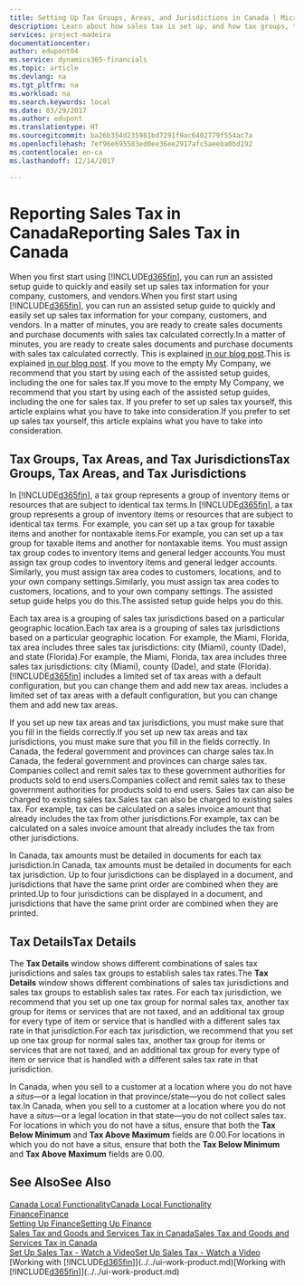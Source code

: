 ```yaml
---
title: Setting Up Tax Groups, Areas, and Jurisdictions in Canada | Microsoft Docs
description: Learn about how sales tax is set up, and how tax groups, tax areas (states, counties, cities, and localities), tax jurisdictions, and tax details work.
services: project-madeira
documentationcenter: 
author: edupont04
ms.service: dynamics365-financials
ms.topic: article
ms.devlang: na
ms.tgt_pltfrm: na
ms.workload: na
ms.search.keywords: local
ms.date: 03/29/2017
ms.author: edupont
ms.translationtype: HT
ms.sourcegitcommit: ba26b354d235981bd7291f9ac6402779f554ac7a
ms.openlocfilehash: 7ef96e695583ed0ee36ee2917afc5aeeba0bd192
ms.contentlocale: en-ca
ms.lasthandoff: 12/14/2017

---
```

# <a name="reporting-sales-tax-in-canada"></a><span data-ttu-id="648b5-103">Reporting Sales Tax in Canada</span><span class="sxs-lookup"><span data-stu-id="648b5-103">Reporting Sales Tax in Canada</span></span>
<span data-ttu-id="648b5-104">When you first start using [!INCLUDE[d365fin](../../includes/d365fin_md.md)], you can run an assisted setup guide to quickly and easily set up sales tax information for your company, customers, and vendors.</span><span class="sxs-lookup"><span data-stu-id="648b5-104">When you first start using [!INCLUDE[d365fin](../../includes/d365fin_md.md)], you can run an assisted setup guide to quickly and easily set up sales tax information for your company, customers, and vendors.</span></span> <span data-ttu-id="648b5-105">In a matter of minutes, you are ready to create sales documents and purchase documents with sales tax calculated correctly.</span><span class="sxs-lookup"><span data-stu-id="648b5-105">In a matter of minutes, you are ready to create sales documents and purchase documents with sales tax calculated correctly.</span></span> <span data-ttu-id="648b5-106">This is explained [in our blog post](https://madeira.microsoft.com/blog/sales-tax-setup-made-easy).</span><span class="sxs-lookup"><span data-stu-id="648b5-106">This is explained [in our blog post](https://madeira.microsoft.com/blog/sales-tax-setup-made-easy).</span></span>
<span data-ttu-id="648b5-107">If you move to the empty My Company, we recommend that you start by using each of the assisted setup guides, including the one for sales tax.</span><span class="sxs-lookup"><span data-stu-id="648b5-107">If you move to the empty My Company, we recommend that you start by using each of the assisted setup guides, including the one for sales tax.</span></span> <span data-ttu-id="648b5-108">If you prefer to set up sales tax yourself, this article explains what you have to take into consideration.</span><span class="sxs-lookup"><span data-stu-id="648b5-108">If you prefer to set up sales tax yourself, this article explains what you have to take into consideration.</span></span>  

## <a name="tax-groups-tax-areas-and-tax-jurisdictions"></a><span data-ttu-id="648b5-109">Tax Groups, Tax Areas, and Tax Jurisdictions</span><span class="sxs-lookup"><span data-stu-id="648b5-109">Tax Groups, Tax Areas, and Tax Jurisdictions</span></span>
<span data-ttu-id="648b5-110">In [!INCLUDE[d365fin](../../includes/d365fin_md.md)], a tax group represents a group of inventory items or resources that are subject to identical tax terms.</span><span class="sxs-lookup"><span data-stu-id="648b5-110">In [!INCLUDE[d365fin](../../includes/d365fin_md.md)], a tax group represents a group of inventory items or resources that are subject to identical tax terms.</span></span> <span data-ttu-id="648b5-111">For example, you can set up a tax group for taxable items and another for nontaxable items.</span><span class="sxs-lookup"><span data-stu-id="648b5-111">For example, you can set up a tax group for taxable items and another for nontaxable items.</span></span> <span data-ttu-id="648b5-112">You must assign tax group codes to inventory items and general ledger accounts.</span><span class="sxs-lookup"><span data-stu-id="648b5-112">You must assign tax group codes to inventory items and general ledger accounts.</span></span> <span data-ttu-id="648b5-113">Similarly, you must assign tax area codes to customers, locations, and to your own company settings.</span><span class="sxs-lookup"><span data-stu-id="648b5-113">Similarly, you must assign tax area codes to customers, locations, and to your own company settings.</span></span> <span data-ttu-id="648b5-114">The assisted setup guide helps you do this.</span><span class="sxs-lookup"><span data-stu-id="648b5-114">The assisted setup guide helps you do this.</span></span>  

<span data-ttu-id="648b5-115">Each tax area is a grouping of sales tax jurisdictions based on a particular geographic location.</span><span class="sxs-lookup"><span data-stu-id="648b5-115">Each tax area is a grouping of sales tax jurisdictions based on a particular geographic location.</span></span> <span data-ttu-id="648b5-116">For example, the Miami, Florida, tax area includes three sales tax jurisdictions: city (Miami), county (Dade), and state (Florida).</span><span class="sxs-lookup"><span data-stu-id="648b5-116">For example, the Miami, Florida, tax area includes three sales tax jurisdictions: city (Miami), county (Dade), and state (Florida).</span></span> [!INCLUDE[d365fin](../../includes/d365fin_md.md)]<span data-ttu-id="648b5-117"> includes a limited set of tax areas with a default configuration, but you can change them and add new tax areas.</span><span class="sxs-lookup"><span data-stu-id="648b5-117"> includes a limited set of tax areas with a default configuration, but you can change them and add new tax areas.</span></span>  

<span data-ttu-id="648b5-118">If you set up new tax areas and tax jurisdictions, you must make sure that you fill in the fields correctly.</span><span class="sxs-lookup"><span data-stu-id="648b5-118">If you set up new tax areas and tax jurisdictions, you must make sure that you fill in the fields correctly.</span></span> <span data-ttu-id="648b5-119">In Canada, the federal government and provinces can charge sales tax.</span><span class="sxs-lookup"><span data-stu-id="648b5-119">In Canada, the federal government and provinces can charge sales tax.</span></span> <span data-ttu-id="648b5-120">Companies collect and remit sales tax to these government authorities for products sold to end users.</span><span class="sxs-lookup"><span data-stu-id="648b5-120">Companies collect and remit sales tax to these government authorities for products sold to end users.</span></span> <span data-ttu-id="648b5-121">Sales tax can also be charged to existing sales tax.</span><span class="sxs-lookup"><span data-stu-id="648b5-121">Sales tax can also be charged to existing sales tax.</span></span> <span data-ttu-id="648b5-122">For example, tax can be calculated on a sales invoice amount that already includes the tax from other jurisdictions.</span><span class="sxs-lookup"><span data-stu-id="648b5-122">For example, tax can be calculated on a sales invoice amount that already includes the tax from other jurisdictions.</span></span>  

<span data-ttu-id="648b5-123">In Canada, tax amounts must be detailed in documents for each tax jurisdiction.</span><span class="sxs-lookup"><span data-stu-id="648b5-123">In Canada, tax amounts must be detailed in documents for each tax jurisdiction.</span></span> <span data-ttu-id="648b5-124">Up to four jurisdictions can be displayed in a document, and jurisdictions that have the same print order are combined when they are printed.</span><span class="sxs-lookup"><span data-stu-id="648b5-124">Up to four jurisdictions can be displayed in a document, and jurisdictions that have the same print order are combined when they are printed.</span></span>  

## <a name="tax-details"></a><span data-ttu-id="648b5-125">Tax Details</span><span class="sxs-lookup"><span data-stu-id="648b5-125">Tax Details</span></span>
<span data-ttu-id="648b5-126">The **Tax Details** window shows different combinations of sales tax jurisdictions and sales tax groups to establish sales tax rates.</span><span class="sxs-lookup"><span data-stu-id="648b5-126">The **Tax Details** window shows different combinations of sales tax jurisdictions and sales tax groups to establish sales tax rates.</span></span> <span data-ttu-id="648b5-127">For each tax jurisdiction, we recommend that you set up one tax group for normal sales tax, another tax group for items or services that are not taxed, and an additional tax group for every type of item or service that is handled with a different sales tax rate in that jurisdiction.</span><span class="sxs-lookup"><span data-stu-id="648b5-127">For each tax jurisdiction, we recommend that you set up one tax group for normal sales tax, another tax group for items or services that are not taxed, and an additional tax group for every type of item or service that is handled with a different sales tax rate in that jurisdiction.</span></span>  

<span data-ttu-id="648b5-128">In Canada, when you sell to a customer at a location where you do not have a *situs*—or a legal location in that province/state—you do not collect sales tax.</span><span class="sxs-lookup"><span data-stu-id="648b5-128">In Canada, when you sell to a customer at a location where you do not have a *situs*—or a legal location in that state—you do not collect sales tax.</span></span> <span data-ttu-id="648b5-129">For locations in which you do not have a situs, ensure that both the **Tax Below Minimum** and **Tax Above Maximum** fields are 0.00.</span><span class="sxs-lookup"><span data-stu-id="648b5-129">For locations in which you do not have a situs, ensure that both the **Tax Below Minimum** and **Tax Above Maximum** fields are 0.00.</span></span>  

## <a name="see-also"></a><span data-ttu-id="648b5-130">See Also</span><span class="sxs-lookup"><span data-stu-id="648b5-130">See Also</span></span>
[<span data-ttu-id="648b5-131">Canada Local Functionality</span><span class="sxs-lookup"><span data-stu-id="648b5-131">Canada Local Functionality</span></span>](canada-local-functionality.md)  
[<span data-ttu-id="648b5-132">Finance</span><span class="sxs-lookup"><span data-stu-id="648b5-132">Finance</span></span>](../../finance.md)  
[<span data-ttu-id="648b5-133">Setting Up Finance</span><span class="sxs-lookup"><span data-stu-id="648b5-133">Setting Up Finance</span></span>](../../finance-setup-finance.md)  
[<span data-ttu-id="648b5-134">Sales Tax and Goods and Services Tax in Canada</span><span class="sxs-lookup"><span data-stu-id="648b5-134">Sales Tax and Goods and Services Tax in Canada</span></span>](sales-tax-goods-services.md)  
[<span data-ttu-id="648b5-135">Set Up Sales Tax - Watch a Video</span><span class="sxs-lookup"><span data-stu-id="648b5-135">Set Up Sales Tax - Watch a Video</span></span>](https://www.youtube.com/watch?v=qMs4BoSytN8&index=13&list=PLcakwueIHoT8K1m148oMqo7amR2a7Bz-8)  
<span data-ttu-id="648b5-136">[Working with [!INCLUDE[d365fin](../../includes/d365fin_md.md)]](../../ui-work-product.md)</span><span class="sxs-lookup"><span data-stu-id="648b5-136">[Working with [!INCLUDE[d365fin](../../includes/d365fin_md.md)]](../../ui-work-product.md)</span></span>  

